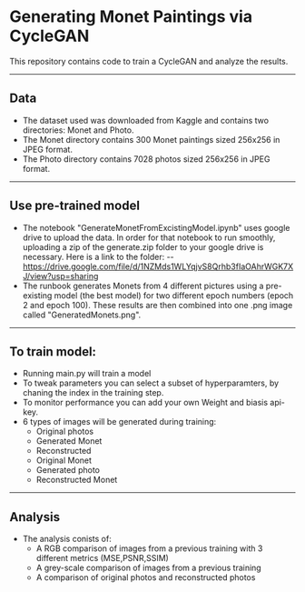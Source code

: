 # Generating Monet Paintings via CycleGAN
This repository contains code to train a CycleGAN and analyze the results.

-----------
## Data 
- The dataset used was downloaded from Kaggle
and contains two directories: Monet and Photo. 
- The Monet
directory contains 300 Monet paintings sized 256x256 in JPEG
format.
- The Photo directory contains 7028 photos sized
256x256 in JPEG format. 
--------

## Use pre-trained model
- The notebook "GenerateMonetFromExcistingModel.ipynb" uses google drive to upload the data. In order for that notebook to run smoothly, uploading a zip of the generate.zip folder to your google drive is necessary. Here is a link to the folder: 
-- https://drive.google.com/file/d/1NZMds1WLYqjvS8Qrhb3fIaOAhrWGK7XJ/view?usp=sharing
- The runbook generates Monets from 4 different pictures using a pre-existing model (the best model) for two different epoch numbers (epoch 2 and epoch 100). These results are then combined into one .png image called "GeneratedMonets.png". 
--------
## To train model: 
- Running main.py will train a model
- To tweak parameters you can select a subset of hyperparamters, by chaning the 
  index in the training step. 
- To monitor performance you can add your own Weight and biasis api-key. 
- 6 types of images will be generated during training:
  - Original photos
  - Generated Monet
  - Reconstructed 
  - Original Monet
  - Generated photo
  - Reconstructed Monet


-------
## Analysis
- The analysis conists of: 
  - A RGB comparison of images from a previous training with 3 different metrics 
    (MSE,PSNR,SSIM)
  - A grey-scale comparison of images from a previous training
  - A comparison of original photos and reconstructed photos 
